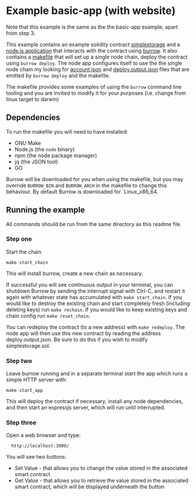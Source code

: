 # Example basic-app (with website)

Note that this example is the same as the the basic-app example, apart from step 3.

This example contains an example solidity contract [simplestorage](simplestorage.sol) and a [node.js application](app.js) that interacts with the contract using [burrow](../../js/README.md). It also contains a [makefile](makefile) that will set up a single node chain, deploy the contract using `burrow deploy`. The node app configures itself to use the the single node chain my looking for [account.json](account.json) and [deploy.output.json](deploy.output.json) files that are emitted by `burrow deploy` and the makefile.

The makefile provides some examples of using the `burrow` command line tooling and you are invited to modify it for your purposes (i.e. change from linux target to darwin)

## Dependencies
To run the makefile you will need to have installed:

- GNU Make
- Node.js (the `node` binary)
- npm (the node package manager)
- jq (the JSON tool)
- GO

Burrow will be downloaded for you when using the makefile, but you may override `BURROW_BIN` and `BURROW_ARCH` in the makefile to change this behaviour. By default Burrow is downloaded for `Linux_x86_64.

## Running the example

All commands should be run from the same directory as this readme file.

### Step one
Start the chain

```shell
make start_chain
```

This will install burrow, create a new chain as necessary.

If successful you will see continuous output in your terminal, you can shutdown Burrow by sending the interrupt signal with Ctrl-C, and restart it again with whatever state has accumulated with `make start_chain`. If you would like to destroy the existing chain and start completely fresh (including deleting keys) run `make rechain`. If you would like to keep existing keys and chain config run `make reset_chain`.

You can redeploy the contract (to a new address) with `make redeploy`. The node app will then use this new contract by reading the address deploy.output.json. Be sure to do this if you wish to modify simplestorage.sol.

### Step two
Leave burrow running and in a separate terminal start the app which runs a simple HTTP server with:

```shell
make start_app
```

This will deploy the contract if necessary, install any node dependencies, and then start an expressjs server, which will run until interrupted.

### Step three
Open a web browser and type:

```shell
  http://localhost:3000/
```

You will see two buttons:
* Set Value - that allows you to change the value stored in the associated smart contract
* Get Value - that allows you to retrieve the value stored in the associated smart contract, which will be displayed underneath the button


